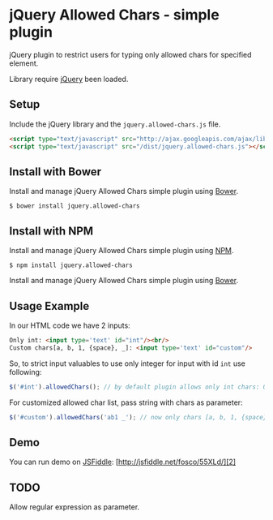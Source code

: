 jQuery Allowed Chars - simple plugin
====================================

jQuery plugin to restrict users for typing only allowed chars for specified element.

Library require [jQuery][1] been loaded.

Setup
-----

Include the jQuery library and the `jquery.allowed-chars.js` file.

```html
<script type="text/javascript" src="http://ajax.googleapis.com/ajax/libs/jquery/1/jquery.min.js"></script>
<script type="text/javascript" src="/dist/jquery.allowed-chars.js"></script>
```

Install with Bower
------------------

Install and manage jQuery Allowed Chars simple plugin using [Bower][4].

```
$ bower install jquery.allowed-chars
```

Install with NPM
------------------

Install and manage jQuery Allowed Chars simple plugin using [NPM][5].

```
$ npm install jquery.allowed-chars
```

Install and manage jQuery Allowed Chars simple plugin using [Bower][4].

Usage Example
-------------

In our HTML code we have 2 inputs:

```html
Only int: <input type='text' id="int"/><br/>
Custom chars[a, b, 1, {space}, _]: <input type='text' id="custom"/>
```

So, to strict input valuables to use only integer for input with id `int` use following:

```js
$('#int').allowedChars(); // by default plugin allows only int chars: 0123456789
```

For customized allowed char list, pass string with chars as parameter:

```js
$('#custom').allowedChars('ab1 _'); // now only chars [a, b, 1, {space}, _] will be allowed
```

Demo
----

You can run demo on [JSFiddle][3]: [http://jsfiddle.net/fosco/55XLd/][2]

TODO
----

Allow regular expression as parameter.

[1]: http://jquery.com/
[2]: http://jsfiddle.net/fosco/55XLd/
[3]: http://jsfiddle.net/
[4]: http://bower.io/
[5]: https://www.npmjs.org/
